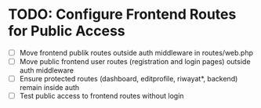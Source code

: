 # TODO: Configure Frontend Routes for Public Access

- [ ] Move frontend publik routes outside auth middleware in routes/web.php
- [ ] Move public frontend user routes (registration and login pages) outside auth middleware
- [ ] Ensure protected routes (dashboard, editprofile, riwayat*, backend) remain inside auth
- [ ] Test public access to frontend routes without login
